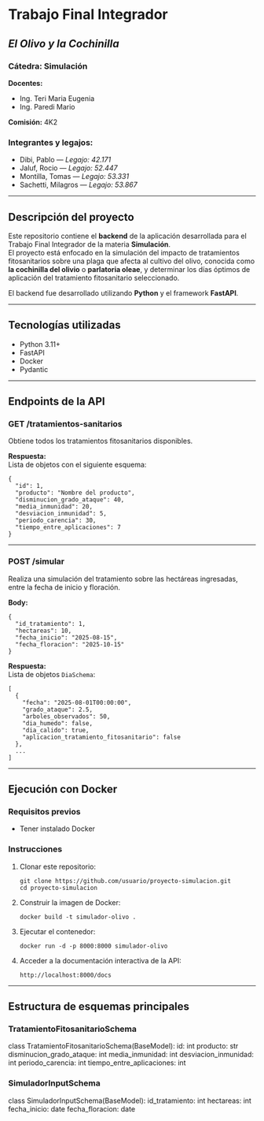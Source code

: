 # Trabajo Final Integrador  
## *El Olivo y la Cochinilla*  

### Cátedra: Simulación  
**Docentes:**  
- Ing. Teri Maria Eugenia  
- Ing. Paredi Mario  

**Comisión:** 4K2  

### Integrantes y legajos:
- Dibi, Pablo — *Legajo: 42.171*  
- Jaluf, Rocio — *Legajo: 52.447*  
- Montilla, Tomas — *Legajo: 53.331*  
- Sachetti, Milagros — *Legajo: 53.867*  

---

## Descripción del proyecto

Este repositorio contiene el **backend** de la aplicación desarrollada para el Trabajo Final Integrador de la materia **Simulación**.  
El proyecto está enfocado en la simulación del impacto de tratamientos fitosanitarios sobre una plaga que afecta al cultivo del olivo, conocida como **la cochinilla del olivio** o **parlatoria oleae**, y determinar los días óptimos de aplicación del tratamiento fitosanitario seleccionado.

El backend fue desarrollado utilizando **Python** y el framework **FastAPI**.

---

## Tecnologías utilizadas

- Python 3.11+
- FastAPI
- Docker
- Pydantic

---

## Endpoints de la API

### GET /tratamientos-sanitarios
Obtiene todos los tratamientos fitosanitarios disponibles.

**Respuesta:**  
Lista de objetos con el siguiente esquema:

```
{
  "id": 1,
  "producto": "Nombre del producto",
  "disminucion_grado_ataque": 40,
  "media_inmunidad": 20,
  "desviacion_inmunidad": 5,
  "periodo_carencia": 30,
  "tiempo_entre_aplicaciones": 7
}
```

---

### POST /simular
Realiza una simulación del tratamiento sobre las hectáreas ingresadas, entre la fecha de inicio y floración.

**Body:**
```
{
  "id_tratamiento": 1,
  "hectareas": 10,
  "fecha_inicio": "2025-08-15",
  "fecha_floracion": "2025-10-15"
}
```

**Respuesta:**  
Lista de objetos `DiaSchema`:
```
[
  {
    "fecha": "2025-08-01T00:00:00",
    "grado_ataque": 2.5,
    "arboles_observados": 50,
    "dia_humedo": false,
    "dia_calido": true,
    "aplicacion_tratamiento_fitosanitario": false
  },
  ...
]
```

---

## Ejecución con Docker

### Requisitos previos

- Tener instalado Docker

### Instrucciones

1. Clonar este repositorio:
   ```
   git clone https://github.com/usuario/proyecto-simulacion.git
   cd proyecto-simulacion
   ```

2. Construir la imagen de Docker:
    ```
   docker build -t simulador-olivo .
    ```

3. Ejecutar el contenedor:
    ```
   docker run -d -p 8000:8000 simulador-olivo
    ```

4. Acceder a la documentación interactiva de la API:
   ```
   http://localhost:8000/docs
   ```

---

## Estructura de esquemas principales

### TratamientoFitosanitarioSchema
class TratamientoFitosanitarioSchema(BaseModel):
    id: int
    producto: str
    disminucion_grado_ataque: int
    media_inmunidad: int
    desviacion_inmunidad: int
    periodo_carencia: int
    tiempo_entre_aplicaciones: int

### SimuladorInputSchema
class SimuladorInputSchema(BaseModel):
    id_tratamiento: int
    hectareas: int
    fecha_inicio: date
    fecha_floracion: date